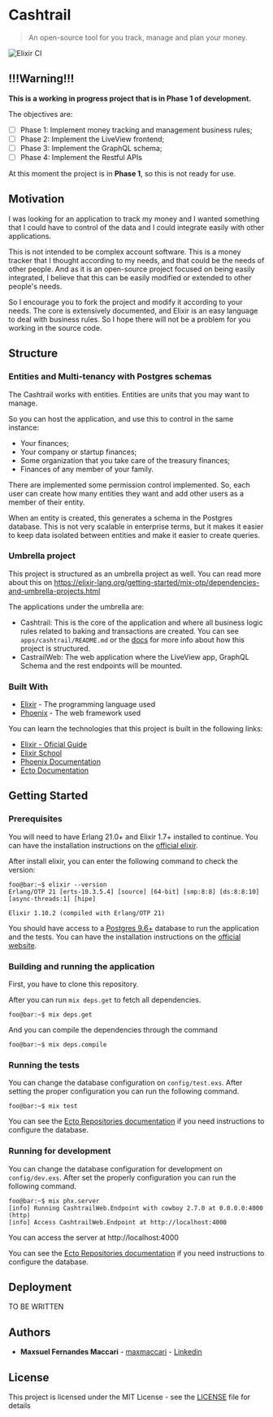 # Cashtrail
> An open-source tool for you track, manage and plan your money.

![Elixir CI](https://github.com/maxmaccari/cashtrail/workflows/Elixir%20CI/badge.svg?branch=master)

## !!!Warning!!!

**This is a working in progress project that is in Phase 1 of development.**

The objectives are:

  - [ ] Phase 1: Implement money tracking and management business rules;
  - [ ] Phase 2: Implement the LiveView frontend;
  - [ ] Phase 3: Implement the GraphQL schema;
  - [ ] Phase 4: Implement the Restful APIs

At this moment the project is in **Phase 1**, so this is not ready for use.

## Motivation

I was looking for an application to track my money and I wanted something that I
could have to control of the data and I could integrate easily with other
applications.

This is not intended to be complex account software. This is a money tracker that 
I thought according to my needs, and that could be the needs of other people. 
And as it is an open-source project focused on being easily integrated, I believe 
that this can be easily modified or extended to other people's needs.

So I encourage you to fork the project and modify it according to your needs. The 
core is extensively documented, and Elixir is an easy language to deal with business 
rules. So I hope there will not be a problem for you working in the source code.

## Structure

### Entities and Multi-tenancy with Postgres schemas

The Cashtrail works with entities. Entities are units that you may want to manage.

So you can host the application, and use this to control in the same instance:
  * Your finances;
  * Your company or startup finances;
  * Some organization that you take care of the treasury finances;
  * Finances of any member of your family.

There are implemented some permission control implemented. So, each user can create how many entities they want and add other users as a member of their entity.

When an entity is created, this generates a schema in the Postgres database. 
This is not very scalable in enterprise terms, but it makes it easier to keep data 
isolated between entities and make it easier to create queries.

### Umbrella project

This project is structured as an umbrella project as well. You can read more about this
on https://elixir-lang.org/getting-started/mix-otp/dependencies-and-umbrella-projects.html

The applications under the umbrella are:
  * Cashtrail: This is the core of the application and where all business logic
  rules related to baking and transactions are created. You can see 
  `apps/cashtrail/README.md` or the [docs]() for more info about how this project is 
  structured.
  * CastrailWeb: The web application where the LiveView app, GraphQL Schema and
  the rest endpoints will be mounted.

### Built With

* [Elixir](https://elixir-lang.org/) - The programming language used
* [Phoenix](http://www.phoenixframework.org/) - The web framework used

You can learn the technologies that this project is built in the following links:

  * [Elixir - Oficial Guide](https://elixir-lang.org/getting-started/introduction.html)
  * [Elixir School](https://elixirschool.com/)
  * [Phoenix Documentation](https://hexdocs.pm/phoenix/overview.html)
  * [Ecto Documentation](https://hexdocs.pm/ecto/Ecto.html)

## Getting Started

### Prerequisites

You will need to have Erlang 21.0+ and Elixir 1.7+ installed to continue. You can have
the installation instructions on the [official elixir](https://elixir-lang.org/install.html).

After install elixir, you can enter the following command to check the version:

```console
foo@bar:~$ elixir --version
Erlang/OTP 21 [erts-10.3.5.4] [source] [64-bit] [smp:8:8] [ds:8:8:10] [async-threads:1] [hipe]

Elixir 1.10.2 (compiled with Erlang/OTP 21)
```

You should have access to a [Postgres 9.6+](https://www.postgresql.org/) database to run the application
and the tests. You can have the installation instructions on the [official website](https://www.postgresql.org/docs/9.6/tutorial-install.html).

### Building and running the application

First, you have to clone this repository. 

After you can run `mix deps.get` to fetch all dependencies.

```console
foo@bar:~$ mix deps.get
```

And you can compile the dependencies through the command

```console
foo@bar:~$ mix deps.compile
```

### Running the tests

You can change the database configuration on `config/test.exs`. After setting the 
proper configuration you can run the following command.

```console
foo@bar:~$ mix test
```

You can see the [Ecto Repositories documentation](https://hexdocs.pm/ecto/Ecto.html#module-repositories)
if you need instructions to configure the database.

### Running for development

You can change the database configuration for development on `config/dev.exs`. 
After set the properly configuration you can run the following command.

```console
foo@bar:~$ mix phx.server
[info] Running CashtrailWeb.Endpoint with cowboy 2.7.0 at 0.0.0.0:4000 (http)
[info] Access CashtrailWeb.Endpoint at http://localhost:4000
```

You can access the server at http://localhost:4000

You can see the [Ecto Repositories documentation](https://hexdocs.pm/ecto/Ecto.html#module-repositories)
if you need instructions to configure the database.

## Deployment

TO BE WRITTEN

## Authors

* **Maxsuel Fernandes Maccari** - [maxmaccari](https://github.com/maxmaccari) - [Linkedin](https://www.linkedin.com/in/maxmaccari/)

## License

This project is licensed under the MIT License - see the [LICENSE](LICENSE) file for details
